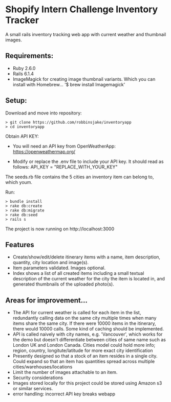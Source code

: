 # Shopify Intern Challenge Inventory Tracker

A small rails inventory tracking web app with current weather and thumbnail images. 

## Requirements:
* Ruby 2.6.0
* Rails 6.1.4
* ImageMagick for creating image thumbnail variants. Which you can install with Homebrew... '$ brew install Imagemagick'


## Setup:
Download and move into repository: 

	> git clone https://github.com/robbinsjake/inventoryapp
	> cd inventoryapp

Obtain API KEY:

- You will need an API key from OpenWeatherApp: https://openweathermap.org/

- Modify or replace the .env file to include your API key. It should read as follows:
  API_KEY = "REPLACE_WITH_YOUR_KEY"


The seeds.rb file contains the 5 cities an inventory item can belong to, which youm.

Run:

	> bundle install
	> rake db:create
	> rake db:migrate
	> rake db:seed
	> rails s

The project is now running on http://localhost:3000


## Features
- Create/show/edit/delete itinerary items with a name, item description, quantity, city location and image(s).
- Item parameters validated. Images optional.
- Index shows a list of all created items including a small textual description of the current weather for the city the item is located in, and generated thumbnails of the uploaded photo(s).

## Areas for improvement...
- The API for current weather is called for each item in the list, redundantly calling data on the same city multiple times when many items share the same city. If there were 10000 items in the itinerary, there would 10000 calls. Some kind of caching should  be implemented.
- API is called naively with city names, e.g. 'Vancouver', which works for the demo but doesn't differentiate between cities of same name such as London UK and London Canada. Cities model could hold more info; region, country, longitute/latitude for more exact city identification
- Presently designed so that a stock of an item resides in a single city. Could expand so that an item has quantities spread across multiple cities/warehouses/locations
- Limit the number of images attachable to an item.
- Security considerations
- Images stored locally for this project could be stored using Amazon s3 or similar services.
- error handling: incorrect API key breaks webapp